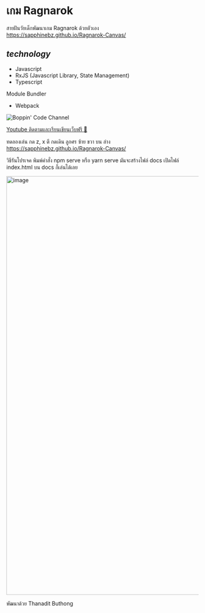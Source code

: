 # เกม Ragnarok

สายฝันวัยเด็กพัฒนาเกม Ragnarok ด้วยตัวเอง
https://sapphinebz.github.io/Ragnarok-Canvas/

## _technology_

- Javascript
- RxJS (Javascript Library, State Management)
- Typescript

Module Bundler
- Webpack

![Boppin' Code Channel](https://yt3.ggpht.com/ytc/AKedOLSwF25Vcx5D_EIvdwVdrgNQFUzo6-nwc94Ies6R=s176-c-k-c0x00ffffff-no-rj-mo)

[Youtube ติดตามและเรียนเขียนเว็บฟรี 🤯](https://www.youtube.com/channel/UCj86IKv0VR-bw0UgenTU6Cg)

ทดลองเล่น กด z, x ตี กดเดิน ลูกศร ซ้าย ขวา บน ล่าง
https://sapphinebz.github.io/Ragnarok-Canvas/

วิธีรันโปรเจค
พิมพ์คำสั่ง npm serve หรือ yarn serve 
มันจะสร้างไฟล์ docs
เปิดไฟล์ index.html บน docs ก็เล่นได้เลย

<img width="1095" alt="image" src="https://github.com/sapphinebz/Ragnarok-Canvas/assets/46397355/a2635588-5741-4538-a56d-609b4be6334c">

พัฒนาด้วย Thanadit Buthong


